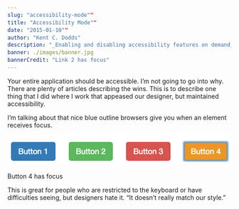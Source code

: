 ```yaml
---
slug: "accessibility-mode""
title: "Accessibility Mode""
date: "2015-01-10""
author: "Kent C. Dodds"
description: "_Enabling and disabling accessibility features on demand_"
banner: ./images/banner.jpg
bannerCredit: "Link 2 has focus"
---
```


Your entire application should be accessible. I’m not going to go into why.
There are plenty of articles describing the wins. This is to describe one thing
that I did where I work that appeased our designer, but maintained
accessibility.

I’m talking about that nice blue outline browsers give you when an element
receives focus.

![](./images/0.png)

<figcaption>Button 4 has focus</figcaption>

This is great for people who are restricted to the keyboard or have difficulties
seeing, but designers hate it. “It doesn’t really match our style.”
